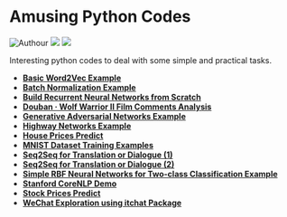 # Amusing Python Codes

![Authour](https://img.shields.io/badge/Author-Zhang%20Hao%20(Isaac%20Changhau)-blue.svg) ![](https://img.shields.io/badge/Python-3.6.1-brightgreen.svg) ![](https://img.shields.io/badge/Tensorflow-1.0.0-yellowgreen.svg)

Interesting python codes to deal with some simple and practical tasks.

- [**Basic Word2Vec Example**](/basic_word2vec_example)
- [**Batch Normalization Example**](/batch_normalization)
- [**Build Recurrent Neural Networks from Scratch**](/rnn_from_scratch)
- [**Douban · Wolf Warrior II Film Comments Analysis**](/wolf_warriors_ii)
- [**Generative Adversarial Networks Example**](/generative_adversarial_nets)
- [**Highway Networks Example**](/highway_networks)
- [**House Prices Predict**](/house_prices_predict)
- [**MNIST Dataset Training Examples**](/mnist_training_examples)
- [**Seq2Seq for Translation or Dialogue (1)**](/seq2seq_dialogue_1)
- [**Seq2Seq for Translation or Dialogue (2)**](/seq2seq_dialogue_2)
- [**Simple RBF Neural Networks for Two-class Classification Example**](/rbf_networks_classification)
- [**Stanford CoreNLP Demo**](/stanford_corenlp_demo)
- [**Stock Prices Predict**](/stock_prices_predict)
- [**WeChat Exploration using itchat Package**](/wechat_exploration)

